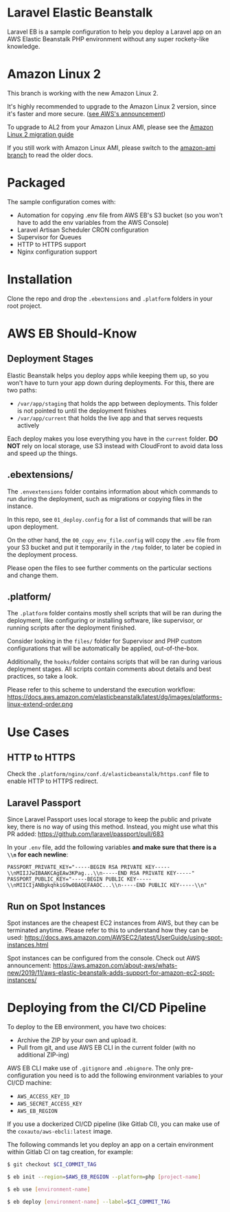 # Laravel Elastic Beanstalk

Laravel EB is a sample configuration to help you deploy a Laravel app on an AWS Elastic Beanstalk PHP environment without any super rockety-like knowledge.

# Amazon Linux 2

This branch is working with the new Amazon Linux 2.

It's highly recommended to upgrade to the Amazon Linux 2 version, since it's faster and more secure. ([see AWS's announcement](https://aws.amazon.com/about-aws/whats-new/2020/04/aws-elastic-beanstalk-announces-general-availability-of-amazon-linux-2-based-docker-corretto-and-python-platforms/))

To upgrade to AL2 from your Amazon Linux AMI, please see the [Amazon Linux 2 migration guide](https://docs.aws.amazon.com/elasticbeanstalk/latest/dg/using-features.migration-al.html)

If you still work with Amazon Linux AMI, please switch to the [amazon-ami branch](../../tree/amazon-linux-2) to read the older docs.

# Packaged

The sample configuration comes with:

- Automation for copying .env file from AWS EB's S3 bucket (so you won't have to add the env variables from the AWS Console)
- Laravel Artisan Scheduler CRON configuration
- Supervisor for Queues
- HTTP to HTTPS support
- Nginx configuration support

# Installation

Clone the repo and drop the `.ebextensions` and `.platform` folders in your root project.

# AWS EB Should-Know

## Deployment Stages

Elastic Beanstalk helps you deploy apps while keeping them up, so you won't have to turn your app down during deployments. For this, there are two paths:

- `/var/app/staging` that holds the app between deployments. This folder is not pointed to until the deployment finishes
- `/var/app/current` that holds the live app and that serves requests actively

Each deploy makes you lose everything you have in the `current` folder. **DO NOT** rely on local storage, use S3 instead with CloudFront to avoid data loss and speed up the things.

## .ebextensions/

The `.envextensions` folder contains information about which commands to run during the deployment, such as migrations or copying files in the instance.

In this repo, see `01_deploy.config` for a list of commands that will be ran upon deployment.

On the other hand, the `00_copy_env_file.config` will copy the `.env` file from your S3 bucket and put it temporarily in the `/tmp` folder, to later be copied in the deployment process.

Please open the files to see further comments on the particular sections and change them.

## .platform/

The `.platform` folder contains mostly shell scripts that will be ran during the deployment, like configuring or installing software, like supervisor, or running scripts after the deployment finished.

Consider looking in the `files/` folder for Supervisor and PHP custom configurations that will be automatically be applied, out-of-the-box.

Additionally, the `hooks/`folder contains scripts that will be ran during various deployment stages. All scripts contain comments about details and best practices, so take a look.

Please refer to this scheme to understand the execution workflow: https://docs.aws.amazon.com/elasticbeanstalk/latest/dg/images/platforms-linux-extend-order.png

# Use Cases

## HTTP to HTTPS

Check the `.platform/nginx/conf.d/elasticbeanstalk/https.conf` file to enable HTTP to HTTPS redirect.

## Laravel Passport

Since Laravel Passport uses local storage to keep the public and private key, there is no way of using this method. Instead, you might use what this PR added: https://github.com/laravel/passport/pull/683

In your `.env` file, add the following variables **and make sure that there is a `\\n` for each newline**:

```
PASSPORT_PRIVATE_KEY="-----BEGIN RSA PRIVATE KEY-----\\nMIIJJwIBAAKCAgEAw3KPag...\\n-----END RSA PRIVATE KEY-----"
PASSPORT_PUBLIC_KEY="-----BEGIN PUBLIC KEY-----\\nMIICIjANBgkqhkiG9w0BAQEFAAOC...\\n-----END PUBLIC KEY-----\\n"
```

## Run on Spot Instances

Spot instances are the cheapest EC2 instances from AWS, but they can be terminated
anytime. Please refer to this to understand how they can be used: https://docs.aws.amazon.com/AWSEC2/latest/UserGuide/using-spot-instances.html

Spot instances can be configured from the console. Check out AWS announcement: https://aws.amazon.com/about-aws/whats-new/2019/11/aws-elastic-beanstalk-adds-support-for-amazon-ec2-spot-instances/

# Deploying from the CI/CD Pipeline

To deploy to the EB environment, you have two choices:

- Archive the ZIP by your own and upload it.
- Pull from git, and use AWS EB CLI in the current folder (with no additional ZIP-ing)

AWS EB CLI make use of `.gitignore` and `.ebignore`. The only pre-configuration you need is to add the following environment variables
to your CI/CD machine:

- `AWS_ACCESS_KEY_ID`
- `AWS_SECRET_ACCESS_KEY`
- `AWS_EB_REGION`

If you use a dockerized CI/CD pipeline (like Gitlab CI), you can make use of the `coxauto/aws-ebcli:latest` image.

The following commands let you deploy an app on a certain environment within Gitlab CI on tag creation, for example:

```bash
$ git checkout $CI_COMMIT_TAG
```

```bash
$ eb init --region=$AWS_EB_REGION --platform=php [project-name]
```

```bash
$ eb use [environment-name]
```

```bash
$ eb deploy [environment-name] --label=$CI_COMMIT_TAG
```
